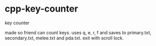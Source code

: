# cpp-key-counter
key counter

made so friend can count keys. uses q, e, r, f and saves to primary.txt, secondary.txt, melee.txt and pda.txt. exit with scroll lock.
